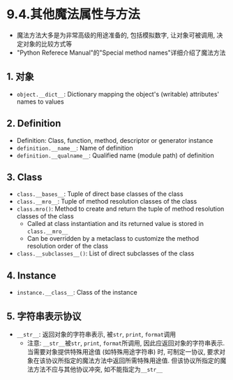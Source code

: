 # 9.4.其他魔法属性与方法

- 魔法方法大多是为非常高级的用途准备的, 包括模拟数字, 让对象可被调用, 决定对象的比较方式等
- "Python Referece Manual"的"Special method names"详细介绍了魔法方法

## 1. 对象

- `object.__dict__`: Dictionary mapping the object's (writable) attributes' names to values

## 2. Definition

- Definition: Class, function, method, descriptor or generator instance
- `definition.__name__`: Name of definition
- `definition.__qualname__`: Qualified name (module path) of definition

## 3. Class

- `class.__bases__`: Tuple of direct base classes of the class
- `class.__mro__`: Tuple of method resolution classes of the class
- `class.mro()`: Method to create and return the tuple of method resolution classes of the class
    - Called at class instantiation and its returned value is stored in `class.__mro__`
    - Can be overridden by a metaclass to customize the method resolution order of the class
- `class.__subclasses__()`: List of direct subclasses of the class

## 4. Instance

- `instance.__class__`: Class of the instance

## 5. 字符串表示协议

- `__str__`: 返回对象的字符串表示, 被`str`, `print`, `format`调用
    - 注意: `__str__`被`str`, `print`, `format`所调用, 因此应返回对象的字符串表示. 当需要对象提供特殊用途值 (如特殊用途字符串) 时, 可制定一协议, 要求对象在该协议所指定的魔法方法中返回所需特殊用途值. 但该协议所指定的魔法方法不应与其他协议冲突, 如不能指定为`__str__`
